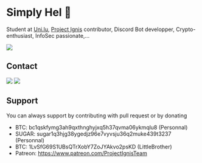 # Simply Hel :rabbit:

Student at [Uni.lu](https://www.uni.lu), [Project Ignis](https://github.com/ProjectIgnis) contributor, Discord Bot developper, Crypto-enthusiast, InfoSec passionate,...

<p align="left">
  <img src="https://github-readme-stats.vercel.app/api?username=lrhel&show_icons=true&theme=greywhite&?count_private=true" />
</p>

## Contact

<p align="left">
  <a href="https://discord.gg/ygopro-percy"><img src="https://img.shields.io/badge/Discord-Hel%236378-blue?style=for-the-badge&logo=Discord" /></a>
  <a href="https://t.me/sugarchain"><img src="https://img.shields.io/badge/Telegram-RabbitL0v3r-blue?style=for-the-badge&logo=Telegram" /></a>
</p>

## Support

You can always support by contributing with pull request or by donating

* BTC: bc1qskfymg3ah9qxthnghyjxq5h37qvma06ykmqlu8 (Personnal)
* SUGAR: sugar1q3hjg38ygedjz96e7vyvsju36q2muke439t3237 (Personnal)
* BTC: 1LvSfG69S1UBsQTrXobY7ZoJYAkvo2psKD (LittleBrother)
* Patreon: https://www.patreon.com/ProjectIgnisTeam
